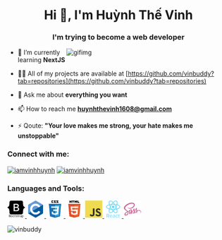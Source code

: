<h1 align="center">Hi 👋, I'm Huỳnh Thế Vinh</h1>
<h3 align="center">I'm trying to become a web developer</h3>

<img  align="right" alt="gifimg" width="370" src="https://i.pinimg.com/originals/8b/35/fe/8b35fef55fba1a201c9c7a11d3ec3d64.gif">

- 🌱 I’m currently learning **NextJS**

- 👨‍💻 All of my projects are available at [https://github.com/vinbuddy?tab=repositories](https://github.com/vinbuddy?tab=repositories)

- 💬 Ask me about **everything you want**

- 📫 How to reach me **huynhthevinh1608@gmail.com**

- ⚡ Qoute: **"Your love makes me strong, your hate makes me unstoppable"**

<h3 align="left">Connect with me:</h3>
<p align="left">
<a href="https://fb.com/iamvinhhuynh" target="blank"><img align="center" src="https://raw.githubusercontent.com/rahuldkjain/github-profile-readme-generator/master/src/images/icons/Social/facebook.svg" alt="iamvinhhuynh" height="30" width="40" /></a>
<a href="https://instagram.com/vermon.js" target="blank"><img align="center" src="https://raw.githubusercontent.com/rahuldkjain/github-profile-readme-generator/master/src/images/icons/Social/instagram.svg" alt="iamvinhhuynh" height="30" width="40" /></a>
</p>

<h3 align="left">Languages and Tools:</h3>
<p align="left"> <a href="https://getbootstrap.com" target="_blank" rel="noreferrer"> <img src="https://raw.githubusercontent.com/devicons/devicon/master/icons/bootstrap/bootstrap-plain-wordmark.svg" alt="bootstrap" width="40" height="40"/> </a> <a href="https://www.cprogramming.com/" target="_blank" rel="noreferrer"> <img src="https://raw.githubusercontent.com/devicons/devicon/master/icons/c/c-original.svg" alt="c" width="40" height="40"/> </a> <a href="https://www.w3schools.com/css/" target="_blank" rel="noreferrer"> <img src="https://raw.githubusercontent.com/devicons/devicon/master/icons/css3/css3-original-wordmark.svg" alt="css3" width="40" height="40"/> </a> <a href="https://www.w3.org/html/" target="_blank" rel="noreferrer"> <img src="https://raw.githubusercontent.com/devicons/devicon/master/icons/html5/html5-original-wordmark.svg" alt="html5" width="40" height="40"/> </a> <a href="https://developer.mozilla.org/en-US/docs/Web/JavaScript" target="_blank" rel="noreferrer"> <img src="https://raw.githubusercontent.com/devicons/devicon/master/icons/javascript/javascript-original.svg" alt="javascript" width="40" height="40"/> </a> <a href="https://reactjs.org/" target="_blank" rel="noreferrer"> <img src="https://raw.githubusercontent.com/devicons/devicon/master/icons/react/react-original-wordmark.svg" alt="react" width="40" height="40"/> </a> <a href="https://sass-lang.com" target="_blank" rel="noreferrer"> <img src="https://raw.githubusercontent.com/devicons/devicon/master/icons/sass/sass-original.svg" alt="sass" width="40" height="40"/> </a> </p>

<p><img align="left" src="https://github-readme-stats.vercel.app/api/top-langs?username=vinbuddy&show_icons=true&locale=en&layout=compact" alt="vinbuddy" /></p>




